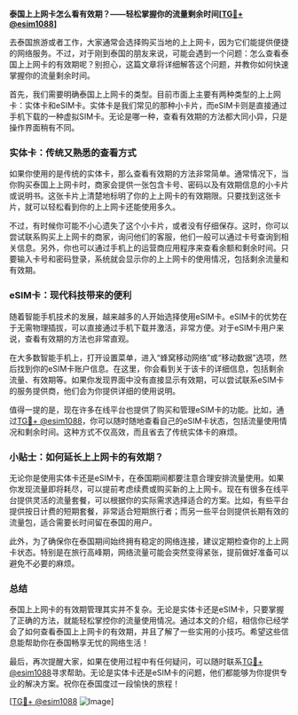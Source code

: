 **泰国上上网卡怎么看有效期？——轻松掌握你的流量剩余时间[[TG💪+ @esim1088](https://t.me/s/esim1088)]**

去泰国旅游或者工作，大家通常会选择购买当地的上上网卡，因为它们能提供便捷的网络服务。不过，对于刚到泰国的朋友来说，可能会遇到一个问题：怎么查看泰国上上网卡的有效期呢？别担心，这篇文章将详细解答这个问题，并教你如何快速掌握你的流量剩余时间。

首先，我们需要明确泰国上上网卡的类型。目前市面上主要有两种类型的上上网卡：实体卡和eSIM卡。实体卡是我们常见的那种小卡片，而eSIM卡则是直接通过手机下载的一种虚拟SIM卡。无论是哪一种，查看有效期的方法都大同小异，只是操作界面稍有不同。

### 实体卡：传统又熟悉的查看方式

如果你使用的是传统的实体卡，那么查看有效期的方法非常简单。通常情况下，当你购买泰国上上网卡时，商家会提供一张包含卡号、密码以及有效期信息的小卡片或说明书。这张卡片上清楚地标明了你的上上网卡的有效期限。只要找到这张卡片，就可以轻松看到你的上上网卡还能使用多久。

不过，有时候你可能不小心遗失了这个小卡片，或者没有仔细保存。这时，你可以尝试联系购买上上网卡的商家，询问他们的客服，他们一般可以通过卡号查询到相关信息。另外，你也可以通过手机上的运营商应用程序来查看余额和剩余时间。只要输入卡号和密码登录，系统就会显示你的上上网卡的使用情况，包括剩余流量和有效期。

### eSIM卡：现代科技带来的便利

随着智能手机技术的发展，越来越多的人开始选择使用eSIM卡。eSIM卡的优势在于无需物理插拔，可以直接通过手机下载并激活，非常方便。对于eSIM卡用户来说，查看有效期的方法也非常直观。

在大多数智能手机上，打开设置菜单，进入“蜂窝移动网络”或“移动数据”选项，然后找到你的eSIM卡账户信息。在这里，你会看到关于该卡的详细信息，包括剩余流量、有效期等。如果你发现界面中没有直接显示有效期，可以尝试联系eSIM卡的服务提供商，他们会为你提供详细的使用说明。

值得一提的是，现在许多在线平台也提供了购买和管理eSIM卡的功能。比如，通过[TG💪+ @esim1088](https://t.me/s/esim1088)，你可以随时随地查看自己的eSIM卡状态，包括流量使用情况和剩余时间。这种方式不仅高效，而且省去了传统实体卡的麻烦。

### 小贴士：如何延长上上网卡的有效期？

无论你是使用实体卡还是eSIM卡，在泰国期间都要注意合理安排流量使用。如果你发现流量即将耗尽，可以提前考虑续费或购买新的上上网卡。现在有很多在线平台提供灵活的流量套餐，可以根据你的实际需求选择适合的方案。比如，有些平台提供按日计费的短期套餐，非常适合短期旅行者；而另一些平台则提供长期有效的流量包，适合需要长时间留在泰国的用户。

此外，为了确保你在泰国期间始终拥有稳定的网络连接，建议定期检查你的上上网卡状态。特别是在旅行高峰期，网络流量可能会突然变得紧张，提前做好准备可以避免不必要的麻烦。

### 总结

泰国上上网卡的有效期管理其实并不复杂。无论是实体卡还是eSIM卡，只要掌握了正确的方法，就能轻松掌控你的流量使用情况。通过本文的介绍，相信你已经学会了如何查看泰国上上网卡的有效期，并且了解了一些实用的小技巧。希望这些信息能帮助你在泰国畅享无忧的网络生活！

最后，再次提醒大家，如果在使用过程中有任何疑问，可以随时联系[TG💪+ @esim1088](https://t.me/s/esim1088)寻求帮助。无论是实体卡还是eSIM卡的问题，他们都能够为你提供专业的解决方案。祝你在泰国度过一段愉快的旅程！

[[TG💪+ @esim1088](https://t.me/s/esim1088) ![Image](https://i.postimg.cc/4NQfJmqS/Snipaste-2025-05-13-00-14-12.png)]